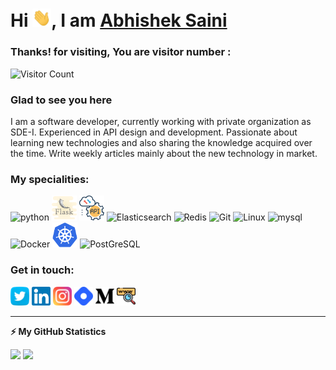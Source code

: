 <!-- Hello -->
# Hi <img src="https://raw.githubusercontent.com/ABSphreak/ABSphreak/master/gifs/Hi.gif" width="30px">, I am [Abhishek Saini](https://abhisaini.in)

<!-- visitor count -->
### Thanks! for visiting, You are visitor number :
![Visitor Count](https://profile-counter.glitch.me/{abhisaini880}/count.svg)
<!-- intro -->
### Glad to see you here
<p>
I am a software developer, currently working with private organization as SDE-I. Experienced in API design and development. Passionate about learning new technologies and also sharing the knowledge acquired over the time. Write weekly articles mainly about the new technology in market.
</p>

<!-- languages and tools -->
### My specialities:

<p align="left">
<img src="https://www.vectorlogo.zone/logos/python/python-icon.svg" alt="python" width="40" height="40"/>
<img src="https://github.com/abhisaini880/abhisaini880/blob/main/svg-icons/icons8-flask.svg" alt="flask" width="40" height="40"/>
<img src="https://github.com/abhisaini880/abhisaini880/blob/main/svg-icons/api.svg" alt="api" width="40" height="40"/>
<img src="https://www.vectorlogo.zone/logos/elastic/elastic-icon.svg" alt="Elasticsearch" width="40" height="40"/>
<img src="https://www.vectorlogo.zone/logos/redis/redis-icon.svg" alt="Redis" width="40" height="40"/>
<img src="https://www.vectorlogo.zone/logos/git-scm/git-scm-icon.svg" alt="Git" width="40" height="40"/>
<img src="https://www.vectorlogo.zone/logos/linux/linux-icon.svg" alt="Linux" width="40" height="40"/> 
<img src="https://i.pinimg.com/originals/50/f1/58/50f1582a95bdac10f1c3fa295c8b947b.png" alt="mysql" width="40" height="40"/>
<img src="https://cdn3.iconfinder.com/data/icons/logos-and-brands-adobe/512/97_Docker-512.png" alt="Docker" width="40" height="40"/>
<img src="https://github.com/abhisaini880/abhisaini880/blob/main/svg-icons/kube.png" alt="kubernetes" width="40" height="40"/>
<img src="https://upload.wikimedia.org/wikipedia/commons/2/29/Postgresql_elephant.svg" alt="PostGreSQL" width="40" height="40"/>
</p>

<!-- Connect with me -->
### Get in touch:
[<img height="30" src="https://github.com/abhisaini880/abhisaini880/blob/main/svg-icons/twitter.svg" />](https://twitter.com/abhi_decode)
[<img height="30" src="https://github.com/abhisaini880/abhisaini880/blob/main/svg-icons/linkedin.svg" />](https://www.linkedin.com/in/abhishek-saini-880)
[<img height="30" src="https://github.com/abhisaini880/abhisaini880/blob/main/svg-icons/instagram.svg" />](https://www.instagram.com/abhi.decode)
[<img height="30" src="https://github.com/abhisaini880/abhisaini880/blob/main/svg-icons/hashnode-icon.svg" />](https://hashnode.com/@abhisheksaini)
[<img height="30" src="https://github.com/abhisaini880/abhisaini880/blob/main/svg-icons/medium.svg" />](https://abhisheksaini880.medium.com/)
[<img height="30" src="https://github.com/abhisaini880/abhisaini880/blob/main/svg-icons/www.svg" />](https://abhisaini.in)

---

<!-- GitHub stats -->
<b>⚡ My GitHub Statistics</b>

<p>
<!-- show Stats -->
<img height="180em" src="https://github-readme-stats.vercel.app/api?username=abhisaini880&show_icons=true&hide_border=true" />

<!-- Most Used Languages -->
<img height="120em" src="https://github-readme-stats.vercel.app/api/top-langs/?username=abhisaini880&exclude_repo=KNN-Image-Classification&show_icons=true&hide_border=true&layout=compact&langs_count=8"/>
</p>
